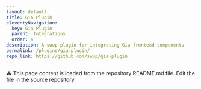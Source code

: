 ```yaml
---
layout: default
title: Gia Plugin
eleventyNavigation:
  key: Gia Plugin
  parent: Integrations
  order: 4
description: A swup plugin for integrating Gia frontend components
permalink: /plugins/gia-plugin/
repo_link: https://github.com/swup/gia-plugin
---
```


⚠️ This page content is loaded from the repository README.md file. Edit the file in the source repository.
